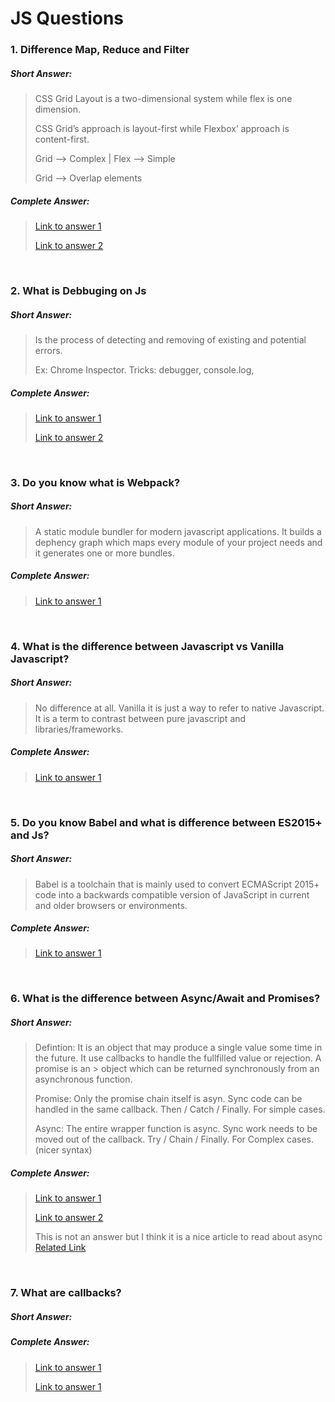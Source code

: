 # JS Questions

### 1. Difference Map, Reduce and Filter
>
##### Short Answer:
>
> CSS Grid Layout is a two-dimensional system while flex is one dimension.
>
> CSS Grid’s approach is layout-first while Flexbox’ approach is content-first.
>
> Grid --> Complex | Flex --> Simple
>
> Grid --> Overlap elements
>
##### Complete Answer:
>
> [Link to answer 1](https://codeburst.io/array-methods-explained-filter-vs-map-vs-reduce-vs-foreach-ea3127c6d319)
>
> [Link to answer 2](https://medium.com/poka-techblog/simplify-your-javascript-use-map-reduce-and-filter-bd02c593cc2d)

<br />

### 2. What is Debbuging on Js
>
##### Short Answer:
>
> Is the process of detecting and removing of existing and potential errors.
>
> Ex: Chrome Inspector. Tricks: debugger, console.log,
>
##### Complete Answer:
>
> [Link to answer 1](https://raygun.com/learn/javascript-debugging-tips)
>
> [Link to answer 2](https://raygun.com/learn/javascript-debugging-tips)

<br />

### 3. Do you know what is Webpack?
>
##### Short Answer:
>
> A static module bundler for modern javascript applications. It builds a dephency graph which maps every module of your project needs and it generates one or more bundles.
>
##### Complete Answer:
>
> [Link to answer 1](https://webpack.js.org/concepts/)
>

<br />

### 4. What is the difference between Javascript vs Vanilla Javascript?
>
##### Short Answer:
>
> No difference at all. Vanilla it is just a way to refer to native Javascript. It is a term to contrast between pure javascript and libraries/frameworks.
>
##### Complete Answer:
>
> [Link to answer 1](https://stackoverflow.com/questions/20435653/what-is-vanillajs)
>

<br />

### 5. Do you know Babel and what is difference between ES2015+ and Js?
>
##### Short Answer:
>
> Babel is a toolchain that is mainly used to convert ECMAScript 2015+ code into a backwards compatible version of JavaScript in current and older browsers or environments. 
>
##### Complete Answer:
>
> [Link to answer 1](https://babeljs.io/docs/en/)
>

<br />

### 6. What is the difference between Async/Await and Promises?
>
##### Short Answer:
>
> Defintion: It is an object that may produce a single value some time in the future. It use callbacks to handle the fullfilled value or rejection. A promise is an > object which can be returned synchronously from an asynchronous function.
>
> Promise: Only the promise chain itself is asyn. Sync code can be handled in the same callback. Then / Catch / Finally. For simple cases.
>
> Async: The entire wrapper function is async. Sync work needs to be moved out of the callback. Try / Chain / Finally. For Complex cases. (nicer syntax)
>
##### Complete Answer:
>
> [Link to answer 1](https://medium.com/better-programming/should-i-use-promises-or-async-await-126ab5c98789#:~:text=await%20is%20always%20for%20a,executed%20when%20the%20promise%20resolves.)
>
> [Link to answer 2](https://levelup.gitconnected.com/async-await-vs-promises-4fe98d11038f)
>
> This is not an answer but I think it is a nice article to read about async
> [Related Link](https://medium.com/better-programming/is-javascript-synchronous-or-asynchronous-what-the-hell-is-a-promise-7aa9dd8f3bfb)
>


<br />

### 7. What are callbacks?
>
##### Short Answer:
>
>
>
>
>
>
>
>
##### Complete Answer:
>
> [Link to answer 1](https://medium.com/better-programming/should-i-use-promises-or-async-await-126ab5c98789#:~:text=await%20is%20always%20for%20a,executed%20when%20the%20promise%20resolves.)
>
> [Link to answer 1](https://levelup.gitconnected.com/async-await-vs-promises-4fe98d11038f)
>

